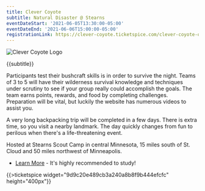 ```yaml
---
title: Clever Coyote
subtitle: Natural Disaster @ Stearns
eventDateStart: '2021-06-05T13:30:00-05:00'
eventDateEnd: '2021-06-06T15:00:00-05:00'
registrationLink: https://clever-coyote.ticketspice.com/clever-coyote-oct-2021
---
```


<div class="W(35%) W(70%)--s M(a)">
<img src="{{@root.rootPath}}images/clever-coyote-logo.png" alt="Clever Coyote Logo" class="W(100%)" />
</div>

<div class="D(f) Jc(c) Fz(2em) Fw(b)">

{{subtitle}}

</div>

Participants test their bushcraft skills is in order to survive the night. Teams of 3 to 5 will have their wilderness survival knowledge and techniques under scrutiny to see if your group really could accomplish the goals. The team earns points, rewards, and food by completing challenges. Preparation will be vital, but luckily the website has numerous videos to assist you.

<div class="Mx(a) W(80%) Bdw(1px) M(1em) P(1em)">

A very long backpacking trip will be completed in a few days. There is extra time, so you visit a nearby landmark. The day quickly changes from fun to perilous when there's a life-threatening event.

</div>

Hosted at Stearns Scout Camp in central Minnesota, 15 miles south of St. Cloud and 50 miles northwest of Minneapolis.

* [Learn More](https://clever-coyote.8b.io/) - It's highly recommended to study!

{{>ticketspice widget="9d9c20e489cb3a240a8b8f9b444efcfc" height="400px"}}
